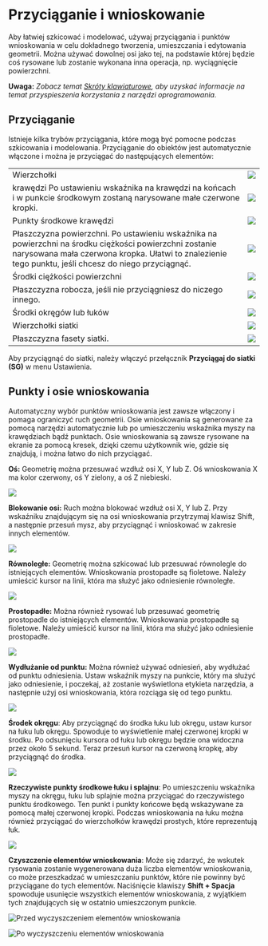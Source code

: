 # Przyciąganie i wnioskowanie

Aby łatwiej szkicować i modelować, używaj przyciągania i punktów wnioskowania w celu dokładnego tworzenia, umieszczania i edytowania geometrii. Można używać dowolnej osi jako tej, na podstawie której będzie coś rysowane lub zostanie wykonana inna operacja, np. wyciągnięcie powierzchni.

**Uwaga:** _Zobacz temat_ [_Skróty klawiaturowe_](../appendix/keyboard-shortcuts.md)_, aby uzyskać informacje na temat przyspieszenia korzystania z narzędzi oprogramowania._

## Przyciąganie

Istnieje kilka trybów przyciągania, które mogą być pomocne podczas szkicowania i modelowania. Przyciąganie do obiektów jest automatycznie włączone i można je przyciągać do następujących elementów:

|                                                                                                                                                                            |                                            |
| -------------------------------------------------------------------------------------------------------------------------------------------------------------------------- | ------------------------------------------ |
| Wierzchołki | ![](<../.gitbook/assets/inf3 (3) (2).png>) |
| krawędzi Po ustawieniu wskaźnika na krawędzi na końcach i w punkcie środkowym zostaną narysowane małe czerwone kropki. | ![](../.gitbook/assets/inf4.png) |
| Punkty środkowe krawędzi | ![](../.gitbook/assets/inf5.png) |
| Płaszczyzna powierzchni. Po ustawieniu wskaźnika na powierzchni na środku ciężkości powierzchni zostanie narysowana mała czerwona kropka. Ułatwi to znalezienie tego punktu, jeśli chcesz do niego przyciągnąć. | ![](../.gitbook/assets/inf6.png) |
| Środki ciężkości powierzchni | ![](../.gitbook/assets/inf7.png) |
| Płaszczyzna robocza, jeśli nie przyciągniesz do niczego innego. | ![](../.gitbook/assets/inf8.png) |
| Środki okręgów lub łuków | ![](../.gitbook/assets/inf9.png) |
| Wierzchołki siatki | ![](../.gitbook/assets/inf2.png) |
| Płaszczyzna fasety siatki. | ![](../.gitbook/assets/inf1.png) |

Aby przyciągnąć do siatki, należy włączyć przełącznik **Przyciągaj do siatki (SG)** w menu Ustawienia.

## Punkty i osie wnioskowania

Automatyczny wybór punktów wnioskowania jest zawsze włączony i pomaga ograniczyć ruch geometrii. Osie wnioskowania są generowane za pomocą narzędzi automatycznie lub po umieszczeniu wskaźnika myszy na krawędziach bądź punktach. Osie wnioskowania są zawsze rysowane na ekranie za pomocą kresek, dzięki czemu użytkownik wie, gdzie się znajdują, i można łatwo do nich przyciągać.

**Oś:** Geometrię można przesuwać wzdłuż osi X, Y lub Z. Oś wnioskowania X ma kolor czerwony, oś Y zielony, a oś Z niebieski.

![](../.gitbook/assets/inf10.png)

**Blokowanie osi:** Ruch można blokować wzdłuż osi X, Y lub Z. Przy wskaźniku znajdującym się na osi wnioskowania przytrzymaj klawisz Shift, a następnie przesuń mysz, aby przyciągnąć i wnioskować w zakresie innych elementów.

![](../.gitbook/assets/inf13.png)

**Równoległe:** Geometrię można szkicować lub przesuwać równolegle do istniejących elementów. Wnioskowania prostopadłe są fioletowe. Należy umieścić kursor na linii, która ma służyć jako odniesienie równoległe.

![](../.gitbook/assets/inf14.png)

**Prostopadłe:** Można również rysować lub przesuwać geometrię prostopadle do istniejących elementów. Wnioskowania prostopadłe są fioletowe. Należy umieścić kursor na linii, która ma służyć jako odniesienie prostopadłe.

![](../.gitbook/assets/inf15.png)

**Wydłużanie od punktu:** Można również używać odniesień, aby wydłużać od punktu odniesienia. Ustaw wskaźnik myszy na punkcie, który ma służyć jako odniesienie, i poczekaj, aż zostanie wyświetlona etykieta narzędzia, a następnie użyj osi wnioskowania, która rozciąga się od tego punktu.

![](../.gitbook/assets/inf16.png)

**Środek okręgu**: Aby przyciągnąć do środka łuku lub okręgu, ustaw kursor na łuku lub okręgu. Spowoduje to wyświetlenie małej czerwonej kropki w środku. Po odsunięciu kursora od łuku lub okręgu będzie ona widoczna przez około 5 sekund. Teraz przesuń kursor na czerwoną kropkę, aby przyciągnąć do środka.

![](../.gitbook/assets/inf17.png)

**Rzeczywiste punkty środkowe łuku i splajnu**: Po umieszczeniu wskaźnika myszy na okręgu, łuku lub splajnie można przyciągać do rzeczywistego punktu środkowego. Ten punkt i punkty końcowe będą wskazywane za pomocą małej czerwonej kropki. Podczas wnioskowania na łuku można również przyciągać do wierzchołków krawędzi prostych, które reprezentują łuk.

![](../.gitbook/assets/inf18.png)

**Czyszczenie elementów wnioskowania**: Może się zdarzyć, że wskutek rysowania zostanie wygenerowana duża liczba elementów wnioskowania, co może przeszkadzać w umieszczaniu punktów, które nie powinny być przyciągane do tych elementów. Naciśnięcie klawiszy **Shift + Spacja** spowoduje usunięcie wszystkich elementów wnioskowania, z wyjątkiem tych znajdujących się w ostatnio umieszczonym punkcie.

![Przed wyczyszczeniem elementów wnioskowania](../.gitbook/assets/inf19.png)

![Po wyczyszczeniu elementów wnioskowania](../.gitbook/assets/inf20.png)
